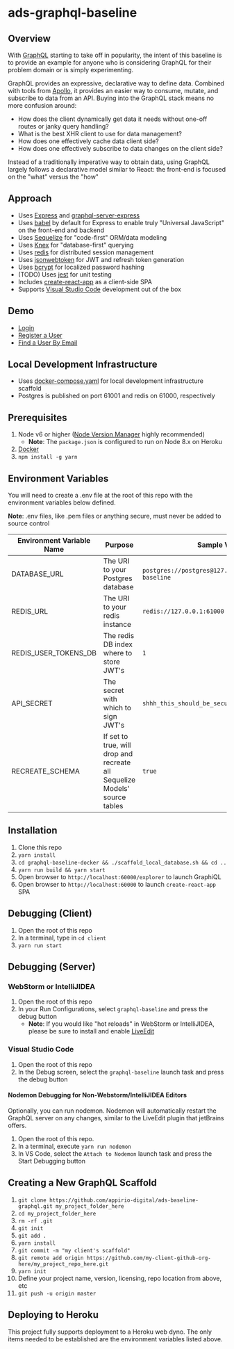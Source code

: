 # ads-graphql-baseline

## Overview

With [GraphQL](http://graphql.org/) starting to take off in popularity, the intent of this baseline is to provide an example for anyone who is considering GraphQL for their problem domain or is simply experimenting.

GraphQL provides an expressive, declarative way to define data.  Combined with tools from [Apollo](http://dev.apollodata.com/), it provides an easier way to consume, mutate, and subscribe to data from an API.  Buying into the GraphQL stack means no more confusion around:

* How does the client dynamically get data it needs without one-off routes or janky query handling?
* What is the best XHR client to use for data management?
* How does one effectively cache data client side?
* How does one effectively subscribe to data changes on the client side?

Instead of a traditionally imperative way to obtain data, using GraphQL largely follows a declarative model similar to React: the front-end is focused on the "what" versus the "how"

## Approach

* Uses [Express](https://expressjs.com/) and [graphql-server-express](https://github.com/apollographql/graphql-server)
* Uses [babel](https://babeljs.io/docs/usage/cli/) by default for Express to enable truly "Universal JavaScript" on the front-end and backend
* Uses [Sequelize](http://docs.sequelizejs.com/) for "code-first" ORM/data modeling
* Uses [Knex](http://knexjs.org/) for "database-first" querying
* Uses [redis](https://github.com/NodeRedis/node_redis) for distributed session management
* Uses [jsonwebtoken](https://github.com/auth0/node-jsonwebtoken) for JWT and refresh token generation
* Uses [bcrypt](https://github.com/kelektiv/node.bcrypt.js) for localized password hashing
* (TODO) Uses [jest](https://facebook.github.io/jest/) for unit testing
* Includes [create-react-app](https://github.com/facebookincubator/create-react-app) as a client-side SPA
* Supports [Visual Studio Code](https://code.visualstudio.com/) development out of the box

## Demo

* [Login](https://graphql-baseline-dev.herokuapp.com/explorer?operationName=loginAsUser&query=mutation%20loginAsUser%20%7B%0A%20%20login(%0A%20%20%20%20email%3A%20%22enograles%2Bgraphql.primary%40appirio.com%22%2C%0A%20%20%20%20password%3A%20%22P%40ssword!1%22%0A%20%20)%20%7B%0A%20%20%20%20token%0A%20%20%20%20expires%0A%20%20%20%20refresh_token%2C%0A%20%20%20%20profile%20%7B%0A%20%20%20%20%20%20first_name%0A%20%20%20%20%20%20last_name%0A%20%20%20%20%20%20email%0A%20%20%20%20%7D%0A%20%20%7D%0A%7D)
* [Register a User](https://graphql-baseline-dev.herokuapp.com/explorer?operationName=newUser&query=mutation%20newUser%20%7B%0A%20%20createUser(user%3A%20%7B%0A%20%20%20%20first_name%3A%20%22From%22%2C%0A%20%20%20%20last_name%3A%20%22Graphiql%22%2C%0A%20%20%20%20email%3A%20%22from%40graphiql.org%22%2C%0A%20%20%20%20password%3A%20%22password%22%0A%20%20%7D)%20%7B%0A%20%20%20%20first_name%2C%0A%20%20%20%20last_name%2C%0A%20%20%20%20email%0A%20%20%7D%0A%7D)
* [Find a User By Email](https://graphql-baseline-dev.herokuapp.com/explorer?query=query%20findUser%20%7B%0A%20%20user(email%3A%20%22enograles%2Bgraphql.primary%40appirio.com%22)%20%7B%0A%20%20%20%20first_name%2C%0A%20%20%20%20last_name%2C%0A%20%20%20%20email%0A%20%20%7D%0A%7D&operationName=findUser)

## Local Development Infrastructure

* Uses [docker-compose.yaml](https://docs.docker.com/compose/) for local development infrastructure scaffold
* Postgres is published on port 61001 and redis on 61000, respectively

## Prerequisites

1. Node v6 or higher ([Node Version Manager](https://github.com/creationix/nvm) highly recommended)
    * **Note**: The `package.json` is configured to run on Node 8.x on Heroku
1. [Docker](https://www.docker.com/)
1. `npm install -g yarn`

## Environment Variables

You will need to create a .env file at the root of this repo with the environment variables below defined.

**Note**: .env files, like .pem files or anything secure, must never be added to source control

| Environment Variable Name  | Purpose | Sample Value |
| ------------- | ------------- | ------------- |
| DATABASE_URL  | The URI to your Postgres database  | `postgres://postgres@127.0.0.1:61001/graphql-baseline` |
| REDIS_URL  | The URI to your redis instance  | `redis://127.0.0.1:61000` |
| REDIS_USER_TOKENS_DB  | The redis DB index where to store JWT's  | `1` |
| API_SECRET  | The secret with which to sign JWT's  | `shhh_this_should_be_secure` |
| RECREATE_SCHEMA | If set to true, will drop and recreate all Sequelize Models' source tables | `true` |

## Installation

1. Clone this repo
1. `yarn install`
1. `cd graphql-baseline-docker && ./scaffold_local_database.sh && cd ..`
1. `yarn run build && yarn start`
1. Open browser to `http://localhost:60000/explorer` to launch GraphiQL
1. Open browser to `http://localhost:60000` to launch `create-react-app` SPA

## Debugging (Client)

1. Open the root of this repo
1. In a terminal, type in `cd client`
1. `yarn run start`

## Debugging (Server)

### WebStorm or IntelliJIDEA

1. Open the root of this repo
1. In your Run Configurations, select `graphql-baseline` and press the debug button
    * **Note**: If you would like "hot reloads" in WebStorm or IntelliJIDEA, please be sure to install and enable [LiveEdit](https://www.jetbrains.com/help/idea/live-edit.html)

### Visual Studio Code

1. Open the root of this repo
1. In the Debug screen, select the `graphql-baseline` launch task and press the debug button

#### Nodemon Debugging for Non-Webstorm/IntelliJIDEA Editors

Optionally, you can run nodemon.  Nodemon will automatically restart the GraphQL server on any changes, similar to the LiveEdit plugin that jetBrains offers.

1. Open the root of this repo.
1. In a terminal, execute `yarn run nodemon`
1. In VS Code, select the `Attach to Nodemon` launch task and press the Start Debugging button

## Creating a New GraphQL Scaffold

1. `git clone https://github.com/appirio-digital/ads-baseline-graphql.git my_project_folder_here`
1. `cd my_project_folder_here`
1. `rm -rf .git`
1. `git init`
1. `git add .`
1. `yarn install`
1. `git commit -m "my client's scaffold"`
1. `git remote add origin https://github.com/my-client-github-org-here/my_project_repo_here.git`
1. `yarn init`
1. Define your project name, version, licensing, repo location from above, etc
1. `git push -u origin master`

## Deploying to Heroku

This project fully supports deployment to a Heroku web dyno.  The only items needed to be established are the environment variables listed above.
